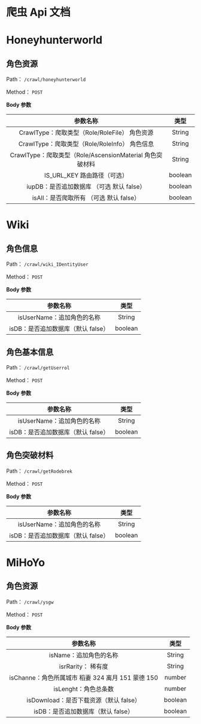 # 爬虫 Api 文档

# Honeyhunterworld

## 角色资源

Path： `/crawl/honeyhunterworld`

Method： `POST`

**Body 参数**

|                         参数名称                         |  类型   |
| :------------------------------------------------------: | :-----: |
|      CrawlType：爬取类型（Role/RoleFile） 角色资源       | String  |
|      CrawlType：爬取类型（Role/RoleInfo） 角色信息       | String  |
| CrawlType：爬取类型（Role/AscensionMaterial 角色突破材料 | String  |
|               IS_URL_KEY 路由路径（可选）                | boolean |
|        iupDB：是否追加数据库 （可选 默认 false）        | boolean |
|       isAll：是否爬取所有 （可选 默认 false）        | boolean |

# Wiki

## 角色信息

Path： `/crawl/wiki_IDentityUser`

Method： `POST`

**Body 参数**

|              参数名称              |  类型   |
| :--------------------------------: | :-----: |
|     isUserName：追加角色的名称     | String  |
| isDB：是否追加数据库（默认 false） | boolean |

## 角色基本信息

Path： `/crawl/getUserrol`

Method： `POST`

**Body 参数**

|              参数名称              |  类型   |
| :--------------------------------: | :-----: |
|     isUserName：追加角色的名称     | String  |
| isDB：是否追加数据库（默认 false） | boolean |

## 角色突破材料

Path： `/crawl/getRodebrek`

Method： `POST`

**Body 参数**

|              参数名称              |  类型   |
| :--------------------------------: | :-----: |
|     isUserName：追加角色的名称     | String  |
| isDB：是否追加数据库（默认 false） | boolean |

# MiHoYo

## 角色资源

Path： `/crawl/ysgw`

Method： `POST`

**Body 参数**

|                     参数名称                      |  类型   |
| :-----------------------------------------------: | :-----: |
|              isName：追加角色的名称               | String  |
|                isrRarity： 稀有度                 | String  |
| isChanne：角色所属城市 稻妻 324 离月 151 蒙德 150 | number  |
|               isLenght：角色总条数                | number  |
|      isDownload：是否下载资源（默认 false）       | boolean |
|        isDB：是否追加数据库（默认 false）         | boolean |
